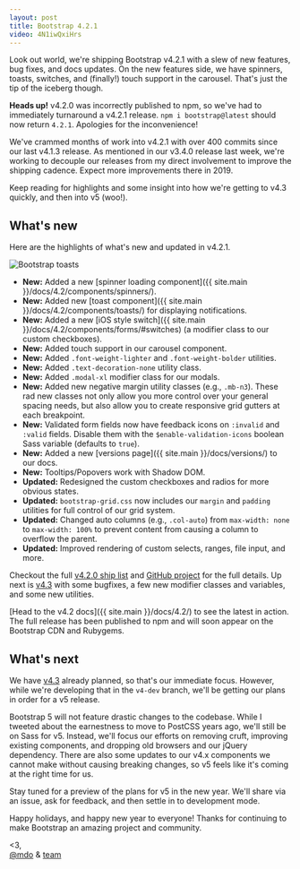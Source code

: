 ```yaml
---
layout: post
title: Bootstrap 4.2.1
video: 4N1iwQxiHrs
---
```


Look out world, we're shipping Bootstrap v4.2.1 with a slew of new features, bug fixes, and docs updates. On the new features side, we have spinners, toasts, switches, and (finally!) touch support in the carousel. That's just the tip of the iceberg though.

**Heads up!** v4.2.0 was incorrectly published to npm, so we've had to immediately turnaround a v4.2.1 release. `npm i bootstrap@latest` should now return `4.2.1`. Apologies for the inconvenience!

We've crammed months of work into v4.2.1 with over 400 commits since our last v4.1.3 release. As mentioned in our v3.4.0 release last week, we're working to decouple our releases from my direct involvement to improve the shipping cadence. Expect more improvements there in 2019.

Keep reading for highlights and some insight into how we're getting to v4.3 quickly, and then into v5 (woo!).

## What's new
Here are the highlights of what's new and updated in v4.2.1.

![Bootstrap toasts](/assets/img/2018/12/toasts.png)

- **New:** Added a new [spinner loading component]({{ site.main }}/docs/4.2/components/spinners/).
- **New:** Added new [toast component]({{ site.main }}/docs/4.2/components/toasts/) for displaying notifications.
- **New:** Added a new [iOS style switch]({{ site.main }}/docs/4.2/components/forms/#switches) (a modifier class to our custom checkboxes).
- **New:** Added touch support in our carousel component.
- **New:** Added `.font-weight-lighter` and `.font-weight-bolder` utilities.
- **New:** Added `.text-decoration-none` utility class.
- **New:** Added `.modal-xl` modifier class for our modals.
- **New:** Added new negative margin utility classes (e.g., `.mb-n3`). These rad new classes not only allow you more control over your general spacing needs, but also allow you to create responsive grid gutters at each breakpoint.
- **New:** Validated form fields now have feedback icons on `:invalid` and `:valid` fields. Disable them with the `$enable-validation-icons` boolean Sass variable (defaults to `true`).
- **New:** Added a new [versions page]({{ site.main }}/docs/versions/) to our docs.
- **New:** Tooltips/Popovers work with Shadow DOM.
- **Updated:** Redesigned the custom checkboxes and radios for more obvious states.
- **Updated:** `bootstrap-grid.css` now includes our `margin` and `padding` utilities for full control of our grid system.
- **Updated:** Changed auto columns (e.g., `.col-auto`) from `max-width: none` to `max-width: 100%` to prevent content from causing a column to overflow the parent.
- **Updated:** Improved rendering of custom selects, ranges, file input, and more.

Checkout the full [v4.2.0 ship list](https://github.com/twbs/bootstrap/issues/26952) and [GitHub project](https://github.com/twbs/bootstrap/projects/6) for the full details. Up next is [v4.3](https://github.com/twbs/bootstrap/projects/16) with some bugfixes, a few new modifier classes and variables, and some new utilities.

[Head to the v4.2 docs]({{ site.main }}/docs/4.2/) to see the latest in action. The full release has been published to npm and will soon appear on the Bootstrap CDN and Rubygems.

## What's next
We have [v4.3](https://github.com/twbs/bootstrap/projects/16) already planned, so that's our immediate focus. However, while we're developing that in the `v4-dev` branch, we'll be getting our plans in order for a v5 release.

Bootstrap 5 will not feature drastic changes to the codebase. While I tweeted about the earnestness to move to PostCSS years ago, we'll still be on Sass for v5. Instead, we'll focus our efforts on removing cruft, improving existing components, and dropping old browsers and our jQuery dependency. There are also some updates to our v4.x components we cannot make without causing breaking changes, so v5 feels like it's coming at the right time for us.

Stay tuned for a preview of the plans for v5 in the new year. We'll share via an issue, ask for feedback, and then settle in to development mode.

Happy holidays, and happy new year to everyone! Thanks for continuing to make Bootstrap an amazing project and community.

<3,<br>
[@mdo](https://twitter.com/mdo) & [team](https://github.com/twbs)
